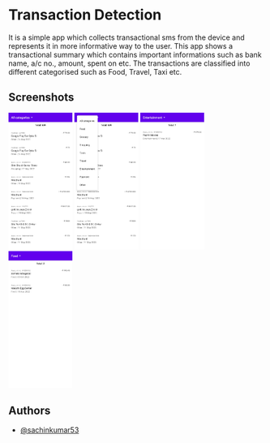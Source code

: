 
# Transaction Detection

It is a simple app which collects transactional sms from the device and represents it in more informative way to the user.
This app shows a transactional summary which contains important informations such as bank name, a/c no., amount, spent on etc.
The transactions are classified into different categorised such as Food, Travel, Taxi etc.




## Screenshots

<div>
<img src="https://github.com/sachinkumar53/TransactionDetection/blob/master/screenshots/Screenshot_20221105-100749_SMS%20detection.jpg?raw=true" alt="Screenshot_1" width=25%/>
<img src="https://github.com/sachinkumar53/TransactionDetection/blob/master/screenshots/Screenshot_20221105-100758_SMS%20detection.jpg?raw=true" alt="Screenshot_2" width=25%/>
<img src="https://github.com/sachinkumar53/TransactionDetection/blob/master/screenshots/Screenshot_20221105-100805_SMS%20detection.jpg?raw=true" alt="Screenshot_3" width=25%/>
<img src="https://github.com/sachinkumar53/TransactionDetection/blob/master/screenshots/Screenshot_20221105-100813_SMS%20detection.jpg?raw=true" alt="Screenshot_4" width=25%/>
</div>

## Authors

- [@sachinkumar53](https://www.github.com/sachinkumar53)

